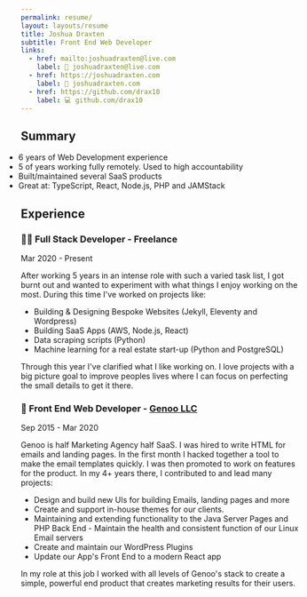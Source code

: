 ```yaml
---
permalink: resume/
layout: layouts/resume
title: Joshua Draxten
subtitle: Front End Web Developer
links:
  - href: mailto:joshuadraxten@live.com
    label: 📧 joshuadraxten@live.com
  - href: https://joshuadraxten.com
    label: 🔗 joshuadraxten.com
  - href: https://github.com/drax10
    label: 💻 github.com/drax10
---
```


## Summary

- 6 years of Web Development experience
- 5 of years working fully remotely. Used to high accountability
- Built/maintained several SaaS products
- Great at: TypeScript, React, Node.js, PHP and JAMStack

## Experience

<div class="job-header">
  <h3>👨‍💻 Full Stack Developer - Freelance</h3>
  <p>Mar 2020 - Present</p>
</div>

After working 5 years in an intense role with such a varied task list, I got burnt out and wanted to experiment with what things I enjoy working on the most. During this time I've worked on projects like:

- Building &amp; Designing Bespoke Websites (Jekyll, Eleventy and Wordpress)
- Building SaaS Apps (AWS, Node.js, React)
- Data scraping scripts (Python)
- Machine learning for a real estate start-up (Python and PostgreSQL)

Through this year I've clarified what I like working on. I love projects with a big picture goal to improve peoples lives where I can focus on perfecting the small details to get it there.

<div class="job-header">
  <h3>🦊 Front End Web Developer - <a href="https://genoo.com">Genoo LLC</a></h3>
  <p>Sep 2015 - Mar 2020</p>
</div>

Genoo is half Marketing Agency half SaaS. I was hired to write HTML for emails and landing pages. In the first month I hacked together a tool to make the email templates quickly. I was then promoted to work on features for the product. In my 4+ years there, I contributed to and lead many projects:

- Design and build new UIs for building Emails, landing pages and more
- Create and support in-house themes for our clients.
- Maintaining and extending functionality to the Java Server Pages and PHP Back End - Maintain the health and consistent function of our Linux Email servers
- Create and maintain our WordPress Plugins
- Update our App's Front End to a modern React app

In my role at this job I worked with all levels of Genoo's stack to create a simple, powerful end product that creates marketing results for their users.

<style scoped>
  /* Don't indent the summary bullets */
  ul:first-of-type {
    margin-left: -28px;
  }
</style>
